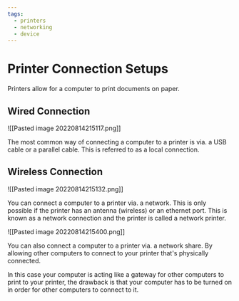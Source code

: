 ```yaml
---
tags:
  - printers
  - networking
  - device
---
```

# Printer Connection Setups

Printers allow for a computer to print documents on paper.

## Wired Connection

![[Pasted image 20220814215117.png]]

The most common way of connecting a computer to a printer is via. a USB cable or a parallel cable. This is referred to as a local connection.

## Wireless Connection

![[Pasted image 20220814215132.png]]

You can connect a computer to a printer via. a network. This is only possible if the printer has an antenna (wireless) or an ethernet port. This is known as a network connection and the printer is called a network printer.

![[Pasted image 20220814215400.png]]

You can also connect a computer to a printer via. a network share. By allowing other computers to connect to your printer that's physically connected.

In this case your computer is acting like a gateway for other computers to print to your printer, the drawback is that your computer has to be turned on in order for other computers to connect to it.
